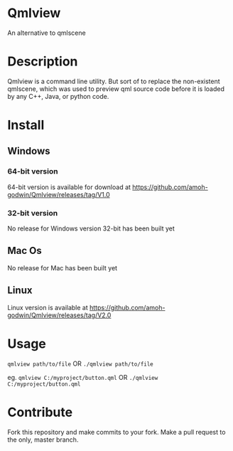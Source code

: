 # Qmlview
An alternative to qmlscene

# Description
Qmlview is a command line utility. But sort of to replace the non-existent
qmlscene, which was used to preview qml source code before it is loaded
by any C++, Java, or python code.

# Install

## Windows

### 64-bit version
64-bit version is available for download at https://github.com/amoh-godwin/Qmlview/releases/tag/V1.0

### 32-bit version
No release for Windows version 32-bit has been built yet

## Mac Os
No release for Mac has been built yet

## Linux
Linux version is available at https://github.com/amoh-godwin/Qmlview/releases/tag/V2.0

# Usage
```qmlview path/to/file```
OR
```./qmlview path/to/file```

eg.
```qmlview C:/myproject/button.qml```
OR
```./qmlview C:/myproject/button.qml```

# Contribute
Fork this repository and make commits to your fork.
Make a pull request to the only, master branch.
